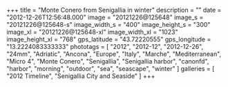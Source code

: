 +++
title = "Monte Conero from Senigallia in winter"
description = ""
date = "2012-12-26T12:56:48.000"
image = "20121226@125648"
image_s = "20121226@125648-s"
image_width_s = "400"
image_height_s = "300"
image_xl = "20121226@125648-xl"
image_width_xl = "1023"
image_height_xl = "768"
gps_latitude = "43.72220555"
gps_longitude = "13.2224083333333"
phototags = [ "2012", "2012-12", "2012-12-26", "24mm", "Adriatic", "Ancona", "Europe", "Italy", "Marche", "Mediterranean", "Micro 4", "Monte Conero", "Senigallia", "Senigallia harbor", "canonfd", "harbor", "morning", "outdoor", "sea", "seascape", "winter" ]
galleries = [ "2012 Timeline", "Senigallia City and Seaside" ]
+++
